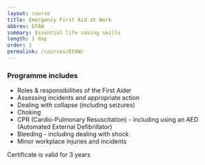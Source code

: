 ```yaml
---
layout: course
title: Emergency First Aid at Work
abbrev: EFAW
summary: Essential life saving skills
length: 1 day
order: 1
permalink: /courses/EFAW/
---
```

### Programme includes
    
- Roles &amp; responsibilities of the First Aider
- Assessing incidents and appropriate action
- Dealing with collapse (including seizures)
- Choking
- CPR (Cardio-Pulmonary Resuscitation) - including using an AED (Automated External Defibrillator)
- Bleeding - including dealing with shock
- Minor workplace injuries and incidents

Certificate is valid for 3 years